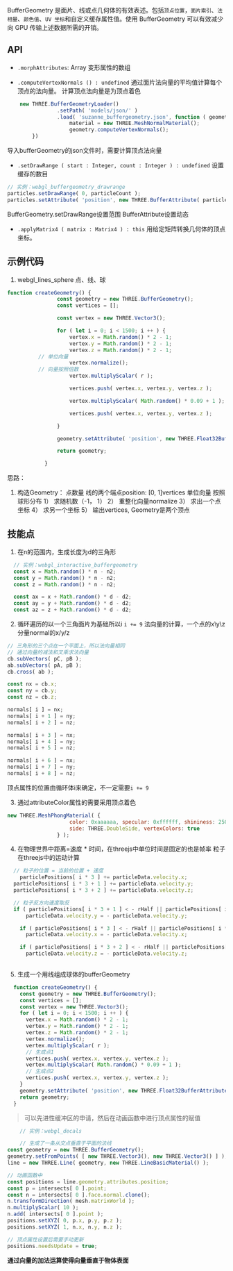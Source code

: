 BufferGeometry
是面片、线或点几何体的有效表述。包括`顶点位置`，`面片索引`、`法相量`、`颜色值`、`UV 坐标`和自定义缓存属性值。使用 BufferGeometry 可以有效减少向 GPU 传输上述数据所需的开销。

## API

- `.morphAttributes`: Array
变形属性的数组

- `.computeVertexNormals () : undefined`
通过面片法向量的平均值计算每个顶点的法向量。
计算顶点法向量是为顶点着色
```js
	new THREE.BufferGeometryLoader()
				.setPath( 'models/json/' )
				.load( 'suzanne_buffergeometry.json', function ( geometry ) {
					material = new THREE.MeshNormalMaterial();
					geometry.computeVertexNormals();
        })
```
导入bufferGeometry的json文件时，需要计算顶点法向量

- `.setDrawRange ( start : Integer, count : Integer ) : undefined`
设置缓存的数目
```js
// 实例：webgl_buffergeometry_drawrange
particles.setDrawRange( 0, particleCount );
particles.setAttribute( 'position', new THREE.BufferAttribute( particlePositions, 3 ).setUsage( THREE.DynamicDrawUsage ) );
```
BufferGeometry.setDrawRange设置范围
BufferAttribute设置动态

- `.applyMatrix4 ( matrix : Matrix4 ) : this`
用给定矩阵转换几何体的顶点坐标。

## 示例代码

1. webgl_lines_sphere
点、线、球
```js
function createGeometry() {
				const geometry = new THREE.BufferGeometry();
				const vertices = [];

				const vertex = new THREE.Vector3();

				for ( let i = 0; i < 1500; i ++ ) {
					vertex.x = Math.random() * 2 - 1;
					vertex.y = Math.random() * 2 - 1;
					vertex.z = Math.random() * 2 - 1;
          // 单位向量
					vertex.normalize();
          // 向量按照倍数
					vertex.multiplyScalar( r );

					vertices.push( vertex.x, vertex.y, vertex.z );

					vertex.multiplyScalar( Math.random() * 0.09 + 1 );

					vertices.push( vertex.x, vertex.y, vertex.z );

				}

				geometry.setAttribute( 'position', new THREE.Float32BufferAttribute( vertices, 3 ) );

				return geometry;

			}
```
思路：
1. 构造Geometry：
  点数量
  线的两个端点position: [0, 1]vertices
  单位向量
  按照球形分布
  1） 求随机数（-1， 1）
  2） 重整化向量normalize
  3） 求出一个点坐标
  4） 求另一个坐标
  5） 输出vertices, Geometry是两个顶点



  ## 技能点
1. 在n的范围内，生成长度为d的三角形
```js
  // 实例：webgl_interactive_buffergeometry
  const x = Math.random() * n - n2;
  const y = Math.random() * n - n2;
  const z = Math.random() * n - n2;

  const ax = x + Math.random() * d - d2;
  const ay = y + Math.random() * d - d2;
  const az = z + Math.random() * d - d2;

```

2. 循环遍历的以一个三角面片为基础所以i `i += 9`
法向量的计算，一个点的x\y\z分量normal的x/y/z
```js
// 三角形的三个点在一个平面上，所以法向量相同
// 通过向量的减法和叉乘求法向量
cb.subVectors( pC, pB );
ab.subVectors( pA, pB );
cb.cross( ab );

const nx = cb.x;
const ny = cb.y;
const nz = cb.z;

normals[ i ] = nx;
normals[ i + 1 ] = ny;
normals[ i + 2 ] = nz;

normals[ i + 3 ] = nx;
normals[ i + 4 ] = ny;
normals[ i + 5 ] = nz;

normals[ i + 6 ] = nx;
normals[ i + 7 ] = ny;
normals[ i + 8 ] = nz;
```
顶点属性的位置由循环体i来确定，不一定需要`i += 9`

3. 通过attributeColor属性的需要采用顶点着色
```js
new THREE.MeshPhongMaterial( {
					color: 0xaaaaaa, specular: 0xffffff, shininess: 250,
					side: THREE.DoubleSide, vertexColors: true
				} );
```
4. 在物理世界中距离=速度 * 时间，在threejs中单位时间是固定的也是帧率
粒子在threejs中的运动计算
```js
  // 粒子的位置 = 当前的位置 + 速度 
	particlePositions[ i * 3 ] += particleData.velocity.x;
  particlePositions[ i * 3 + 1 ] += particleData.velocity.y;
  particlePositions[ i * 3 + 2 ] += particleData.velocity.z;

  // 粒子反方向速度取反
  if ( particlePositions[ i * 3 + 1 ] < - rHalf || particlePositions[ i * 3 + 1 ] > rHalf )
      particleData.velocity.y = - particleData.velocity.y;

    if ( particlePositions[ i * 3 ] < - rHalf || particlePositions[ i * 3 ] > rHalf )
      particleData.velocity.x = - particleData.velocity.x;

    if ( particlePositions[ i * 3 + 2 ] < - rHalf || particlePositions[ i * 3 + 2 ] > rHalf )
      particleData.velocity.z = - particleData.velocity.z;
    
  ```
  5. 生成一个用线组成球体的bufferGeometry
  ```js
    function createGeometry() {
      const geometry = new THREE.BufferGeometry();
      const vertices = [];
      const vertex = new THREE.Vector3();
      for ( let i = 0; i < 1500; i ++ ) {
        vertex.x = Math.random() * 2 - 1;
        vertex.y = Math.random() * 2 - 1;
        vertex.z = Math.random() * 2 - 1;
        vertex.normalize();
        vertex.multiplyScalar( r );
        // 生成点1
        vertices.push( vertex.x, vertex.y, vertex.z );
        vertex.multiplyScalar( Math.random() * 0.09 + 1 );
        // 生成点2
        vertices.push( vertex.x, vertex.y, vertex.z );
      }
      geometry.setAttribute( 'position', new THREE.Float32BufferAttribute( vertices, 3 ) );
      return geometry;
    }
```

> 可以先进性缓冲区的申请，然后在动画函数中进行顶点属性的赋值  

```js
    // 实例：webgl_decals

    // 生成了一条从交点垂直于平面的法线
const geometry = new THREE.BufferGeometry();
geometry.setFromPoints( [ new THREE.Vector3(), new THREE.Vector3() ] );
line = new THREE.Line( geometry, new THREE.LineBasicMaterial() );

// 动画函数中
const positions = line.geometry.attributes.position;
const p = intersects[ 0 ].point;
const n = intersects[ 0 ].face.normal.clone();
n.transformDirection( mesh.matrixWorld );
n.multiplyScalar( 10 );
n.add( intersects[ 0 ].point );
positions.setXYZ( 0, p.x, p.y, p.z );
positions.setXYZ( 1, n.x, n.y, n.z );

// 顶点属性设置后需要手动更新
positions.needsUpdate = true;
```
**通过向量的加法运算使得向量垂直于物体表面**